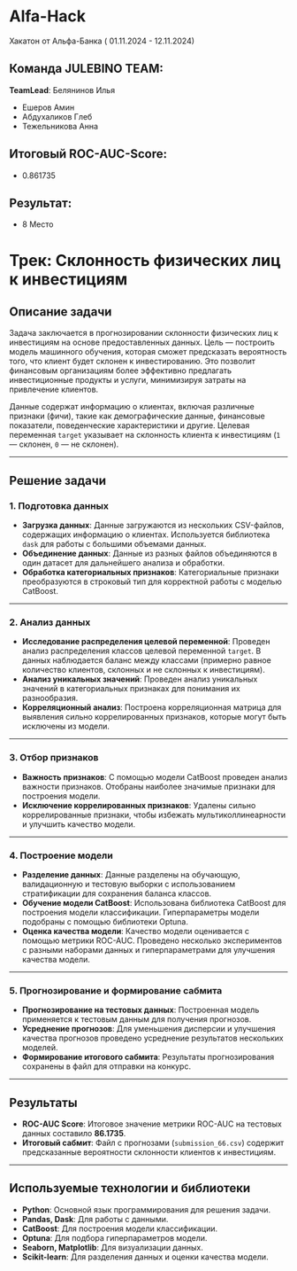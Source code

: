 # Alfa-Hack
Хакатон от Альфа-Банка ( 01.11.2024 - 12.11.2024)

## Команда JULEBINO TEAM:
**TeamLead**: Белянинов Илья
- Ешеров Амин
- Абдухаликов Глеб
- Тежельникова Анна

## Итоговый ROC-AUC-Score:
- 0.861735

## Результат:
- 8 Место

# Трек: Склонность физических лиц к инвестициям

## Описание задачи
Задача заключается в прогнозировании склонности физических лиц к инвестициям на основе предоставленных данных. Цель — построить модель машинного обучения, которая сможет предсказать вероятность того, что клиент будет склонен к инвестированию. Это позволит финансовым организациям более эффективно предлагать инвестиционные продукты и услуги, минимизируя затраты на привлечение клиентов.

Данные содержат информацию о клиентах, включая различные признаки (фичи), такие как демографические данные, финансовые показатели, поведенческие характеристики и другие. Целевая переменная `target` указывает на склонность клиента к инвестициям (`1` — склонен, `0` — не склонен).

---

## Решение задачи

### 1. Подготовка данных
- **Загрузка данных**: Данные загружаются из нескольких CSV-файлов, содержащих информацию о клиентах. Используется библиотека `dask` для работы с большими объемами данных.
- **Объединение данных**: Данные из разных файлов объединяются в один датасет для дальнейшего анализа и обработки.
- **Обработка категориальных признаков**: Категориальные признаки преобразуются в строковый тип для корректной работы с моделью CatBoost.

---

### 2. Анализ данных
- **Исследование распределения целевой переменной**: Проведен анализ распределения классов целевой переменной `target`. В данных наблюдается баланс между классами (примерно равное количество клиентов, склонных и не склонных к инвестициям).
- **Анализ уникальных значений**: Проведен анализ уникальных значений в категориальных признаках для понимания их разнообразия.
- **Корреляционный анализ**: Построена корреляционная матрица для выявления сильно коррелированных признаков, которые могут быть исключены из модели.

---

### 3. Отбор признаков
- **Важность признаков**: С помощью модели CatBoost проведен анализ важности признаков. Отобраны наиболее значимые признаки для построения модели.
- **Исключение коррелированных признаков**: Удалены сильно коррелированные признаки, чтобы избежать мультиколлинеарности и улучшить качество модели.

---

### 4. Построение модели
- **Разделение данных**: Данные разделены на обучающую, валидационную и тестовую выборки с использованием стратификации для сохранения баланса классов.
- **Обучение модели CatBoost**: Использована библиотека CatBoost для построения модели классификации. Гиперпараметры модели подобраны с помощью библиотеки Optuna.
- **Оценка качества модели**: Качество модели оценивается с помощью метрики ROC-AUC. Проведено несколько экспериментов с разными наборами данных и гиперпараметрами для улучшения качества модели.

---

### 5. Прогнозирование и формирование сабмита
- **Прогнозирование на тестовых данных**: Построенная модель применяется к тестовым данным для получения прогнозов.
- **Усреднение прогнозов**: Для уменьшения дисперсии и улучшения качества прогнозов проведено усреднение результатов нескольких моделей.
- **Формирование итогового сабмита**: Результаты прогнозирования сохранены в файл для отправки на конкурс.

---

## Результаты
- **ROC-AUC Score**: Итоговое значение метрики ROC-AUC на тестовых данных составило **86.1735**.
- **Итоговый сабмит**: Файл с прогнозами (`submission_66.csv`) содержит предсказанные вероятности склонности клиентов к инвестициям.

---

## Используемые технологии и библиотеки
- **Python**: Основной язык программирования для решения задачи.
- **Pandas, Dask**: Для работы с данными.
- **CatBoost**: Для построения модели классификации.
- **Optuna**: Для подбора гиперпараметров модели.
- **Seaborn, Matplotlib**: Для визуализации данных.
- **Scikit-learn**: Для разделения данных и оценки качества модели.
```
